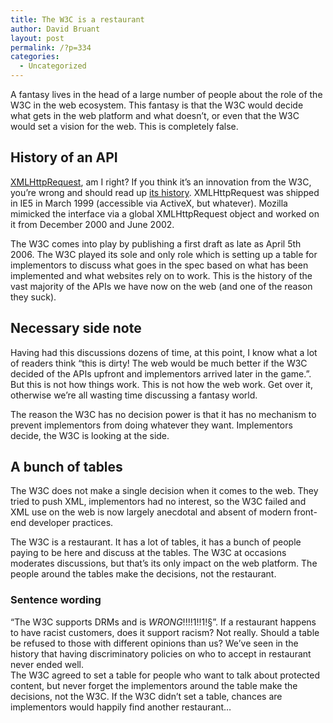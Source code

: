 ```yaml
---
title: The W3C is a restaurant
author: David Bruant
layout: post
permalink: /?p=334
categories:
  - Uncategorized
---
```

A fantasy lives in the head of a large number of people about the role of the W3C in the web ecosystem. This fantasy is that the W3C would decide what gets in the web platform and what doesn&#8217;t, or even that the W3C would set a vision for the web. This is completely false.

## History of an API

[XMLHttpRequest][1], am I right? If you think it&#8217;s an innovation from the W3C, you&#8217;re wrong and should read up [its history][2]. XMLHttpRequest was shipped in IE5 in March 1999 (accessible via ActiveX, but whatever). Mozilla mimicked the interface via a global XMLHttpRequest object and worked on it from December 2000 and June 2002.

The W3C comes into play by publishing a first draft as late as April 5th 2006. The W3C played its sole and only role which is setting up a table for implementors to discuss what goes in the spec based on what has been implemented and what websites rely on to work. This is the history of the vast majority of the APIs we have now on the web (and one of the reason they suck).

## Necessary side note

Having had this discussions dozens of time, at this point, I know what a lot of readers think &#8220;this is dirty! The web would be much better if the W3C decided of the APIs upfront and implementors arrived later in the game.&#8221;. But this is not how things work. This is not how the web work. Get over it, otherwise we&#8217;re all wasting time discussing a fantasy world.

The reason the W3C has no decision power is that it has no mechanism to prevent implementors from doing whatever they want. Implementors decide, the W3C is looking at the side.

## A bunch of tables

The W3C does not make a single decision when it comes to the web. They tried to push XML, implementors had no interest, so the W3C failed and XML use on the web is now largely anecdotal and absent of modern front-end developer practices.

The W3C is a restaurant. It has a lot of tables, it has a bunch of people paying to be here and discuss at the tables. The W3C at occasions moderates discussions, but that&#8217;s its only impact on the web platform. The people around the tables make the decisions, not the restaurant.

### Sentence wording

&#8220;The W3C supports DRMs and is *WRONG*!!!!1!!1!§&#8221;. If a restaurant happens to have racist customers, does it support racism? Not really. Should a table be refused to those with different opinions than us? We&#8217;ve seen in the history that having discriminatory policies on who to accept in restaurant never ended well.  
The W3C agreed to set a table for people who want to talk about protected content, but never forget the implementors around the table make the decisions, not the W3C. If the W3C didn&#8217;t set a table, chances are implementors would happily find another restaurant&#8230;

 [1]: https://developer.mozilla.org/en-US/docs/Web/API/XMLHttpRequest
 [2]: https://en.wikipedia.org/wiki/XMLHttpRequest#History_and_support